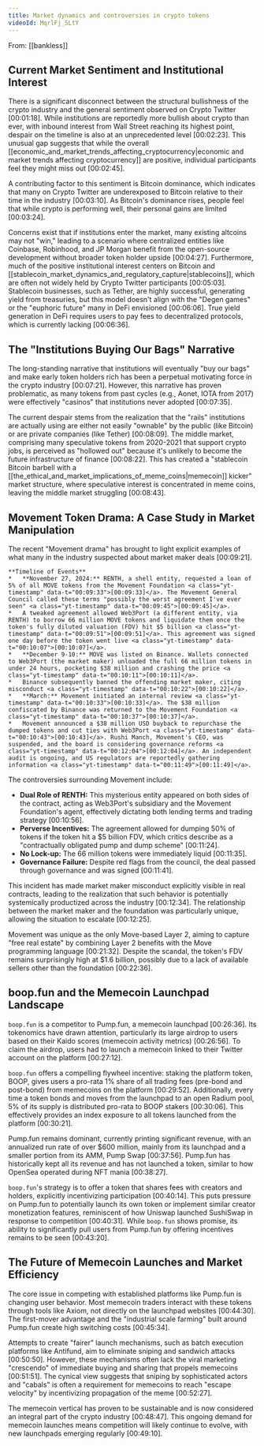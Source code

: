 ```yaml
---
title: Market dynamics and controversies in crypto tokens
videoId: MqrlFj_5LtY
---
```


From: [[bankless]] <br/> 

## Current Market Sentiment and Institutional Interest

There is a significant disconnect between the structural bullishness of the crypto industry and the general sentiment observed on Crypto Twitter <a class="yt-timestamp" data-t="00:01:18">[00:01:18]</a>. While institutions are reportedly more bullish about crypto than ever, with inbound interest from Wall Street reaching its highest point, despair on the timeline is also at an unprecedented level <a class="yt-timestamp" data-t="00:02:23">[00:02:23]</a>. This unusual gap suggests that while the overall [[economic_and_market_trends_affecting_cryptocurrency|economic and market trends affecting cryptocurrency]] are positive, individual participants feel they might miss out <a class="yt-timestamp" data-t="00:02:45">[00:02:45]</a>.

A contributing factor to this sentiment is Bitcoin dominance, which indicates that many on Crypto Twitter are underexposed to Bitcoin relative to their time in the industry <a class="yt-timestamp" data-t="00:03:10">[00:03:10]</a>. As Bitcoin's dominance rises, people feel that while crypto is performing well, their personal gains are limited <a class="yt-timestamp" data-t="00:03:24">[00:03:24]</a>.

Concerns exist that if institutions enter the market, many existing altcoins may not "win," leading to a scenario where centralized entities like Coinbase, Robinhood, and JP Morgan benefit from the open-source development without broader token holder upside <a class="yt-timestamp" data-t="00:04:27">[00:04:27]</a>. Furthermore, much of the positive institutional interest centers on Bitcoin and [[stablecoin_market_dynamics_and_regulatory_capture|stablecoins]], which are often not widely held by Crypto Twitter participants <a class="yt-timestamp" data-t="00:05:03">[00:05:03]</a>. Stablecoin businesses, such as Tether, are highly successful, generating yield from treasuries, but this model doesn't align with the "Degen games" or the "euphoric future" many in DeFi envisioned <a class="yt-timestamp" data-t="00:06:06">[00:06:06]</a>. True yield generation in DeFi requires users to pay fees to decentralized protocols, which is currently lacking <a class="yt-timestamp" data-t="00:06:36">[00:06:36]</a>.

## The "Institutions Buying Our Bags" Narrative

The long-standing narrative that institutions will eventually "buy our bags" and make early token holders rich has been a perpetual motivating force in the crypto industry <a class="yt-timestamp" data-t="00:07:21">[00:07:21]</a>. However, this narrative has proven problematic, as many tokens from past cycles (e.g., Aonet, IOTA from 2017) were effectively "casinos" that institutions never adopted <a class="yt-timestamp" data-t="00:07:35">[00:07:35]</a>.

The current despair stems from the realization that the "rails" institutions are actually using are either not easily "ownable" by the public (like Bitcoin) or are private companies (like Tether) <a class="yt-timestamp" data-t="00:08:09">[00:08:09]</a>. The middle market, comprising many speculative tokens from 2020-2021 that support crypto jobs, is perceived as "hollowed out" because it's unlikely to become the future infrastructure of finance <a class="yt-timestamp" data-t="00:08:22">[00:08:22]</a>. This has created a "stablecoin Bitcoin barbell with a [[the_ethical_and_market_implications_of_meme_coins|memecoin]] kicker" market structure, where speculative interest is concentrated in meme coins, leaving the middle market struggling <a class="yt-timestamp" data-t="00:08:43">[00:08:43]</a>.

## Movement Token Drama: A Case Study in Market Manipulation

The recent "Movement drama" has brought to light explicit examples of what many in the industry suspected about market maker deals <a class="yt-timestamp" data-t="00:09:21">[00:09:21]</a>.

```ad-note
**Timeline of Events**
*   **November 27, 2024:** RENTH, a shell entity, requested a loan of 5% of all MOVE tokens from the Movement Foundation <a class="yt-timestamp" data-t="00:09:33">[00:09:33]</a>. The Movement General Council called these terms "possibly the worst agreement I've ever seen" <a class="yt-timestamp" data-t="00:09:45">[00:09:45]</a>.
*   A tweaked agreement allowed Web3Port (a different entity, via RENTH) to borrow 66 million MOVE tokens and liquidate them once the token's fully diluted valuation (FDV) hit $5 billion <a class="yt-timestamp" data-t="00:09:51">[00:09:51]</a>. This agreement was signed one day before the token went live <a class="yt-timestamp" data-t="00:10:07">[00:10:07]</a>.
*   **December 9-10:** MOVE was listed on Binance. Wallets connected to Web3Port (the market maker) unloaded the full 66 million tokens in under 24 hours, pocketing $38 million and crashing the price <a class="yt-timestamp" data-t="00:10:11">[00:10:11]</a>.
*   Binance subsequently banned the offending market maker, citing misconduct <a class="yt-timestamp" data-t="00:10:22">[00:10:22]</a>.
*   **March:** Movement initiated an internal review <a class="yt-timestamp" data-t="00:10:33">[00:10:33]</a>. The $38 million confiscated by Binance was returned to the Movement Foundation <a class="yt-timestamp" data-t="00:10:37">[00:10:37]</a>.
*   Movement announced a $38 million USD buyback to repurchase the dumped tokens and cut ties with Web3Port <a class="yt-timestamp" data-t="00:10:43">[00:10:43]</a>. Rushi Manch, Movement's CEO, was suspended, and the board is considering governance reforms <a class="yt-timestamp" data-t="00:12:04">[00:12:04]</a>. An independent audit is ongoing, and US regulators are reportedly gathering information <a class="yt-timestamp" data-t="00:11:49">[00:11:49]</a>.
```

The controversies surrounding Movement include:
*   **Dual Role of RENTH:** This mysterious entity appeared on both sides of the contract, acting as Web3Port's subsidiary and the Movement Foundation's agent, effectively dictating both lending terms and trading strategy <a class="yt-timestamp" data-t="00:10:56">[00:10:56]</a>.
*   **Perverse Incentives:** The agreement allowed for dumping 50% of tokens if the token hit a $5 billion FDV, which critics describe as a "contractually obligated pump and dump scheme" <a class="yt-timestamp" data-t="00:11:24">[00:11:24]</a>.
*   **No Lock-up:** The 66 million tokens were immediately liquid <a class="yt-timestamp" data-t="00:11:35">[00:11:35]</a>.
*   **Governance Failure:** Despite red flags from the council, the deal passed through governance and was signed <a class="yt-timestamp" data-t="00:11:41">[00:11:41]</a>.

This incident has made market maker misconduct explicitly visible in real contracts, leading to the realization that such behavior is potentially systemically productized across the industry <a class="yt-timestamp" data-t="00:12:34">[00:12:34]</a>. The relationship between the market maker and the foundation was particularly unique, allowing the situation to escalate <a class="yt-timestamp" data-t="00:12:25">[00:12:25]</a>.

Movement was unique as the only Move-based Layer 2, aiming to capture "free real estate" by combining Layer 2 benefits with the Move programming language <a class="yt-timestamp" data-t="00:21:32">[00:21:32]</a>. Despite the scandal, the token's FDV remains surprisingly high at $1.6 billion, possibly due to a lack of available sellers other than the foundation <a class="yt-timestamp" data-t="00:22:36">[00:22:36]</a>.

## boop.fun and the Memecoin Launchpad Landscape

`boop.fun` is a competitor to Pump.fun, a memecoin launchpad <a class="yt-timestamp" data-t="00:26:36">[00:26:36]</a>. Its tokenomics have drawn attention, particularly its large airdrop to users based on their Kaido scores (memecoin activity metrics) <a class="yt-timestamp" data-t="00:26:56">[00:26:56]</a>. To claim the airdrop, users had to launch a memecoin linked to their Twitter account on the platform <a class="yt-timestamp" data-t="00:27:12">[00:27:12]</a>.

`boop.fun` offers a compelling flywheel incentive: staking the platform token, BOOP, gives users a pro-rata 1% share of all trading fees (pre-bond and post-bond) from memecoins on the platform <a class="yt-timestamp" data-t="00:29:52">[00:29:52]</a>. Additionally, every time a token bonds and moves from the launchpad to an open Radium pool, 5% of its supply is distributed pro-rata to BOOP stakers <a class="yt-timestamp" data-t="00:30:06">[00:30:06]</a>. This effectively provides an index exposure to all tokens launched from the platform <a class="yt-timestamp" data-t="00:30:21">[00:30:21]</a>.

Pump.fun remains dominant, currently printing significant revenue, with an annualized run rate of over $600 million, mainly from its launchpad and a smaller portion from its AMM, Pump Swap <a class="yt-timestamp" data-t="00:37:56">[00:37:56]</a>. Pump.fun has historically kept all its revenue and has not launched a token, similar to how OpenSea operated during NFT mania <a class="yt-timestamp" data-t="00:38:27">[00:38:27]</a>.

`boop.fun`'s strategy is to offer a token that shares fees with creators and holders, explicitly incentivizing participation <a class="yt-timestamp" data-t="00:40:14">[00:40:14]</a>. This puts pressure on Pump.fun to potentially launch its own token or implement similar creator monetization features, reminiscent of how Uniswap launched SushiSwap in response to competition <a class="yt-timestamp" data-t="00:40:31">[00:40:31]</a>. While `boop.fun` shows promise, its ability to significantly pull users from Pump.fun by offering incentives remains to be seen <a class="yt-timestamp" data-t="00:43:20">[00:43:20]</a>.

## The Future of Memecoin Launches and Market Efficiency

The core issue in competing with established platforms like Pump.fun is changing user behavior. Most memecoin traders interact with these tokens through tools like Axiom, not directly on the launchpad websites <a class="yt-timestamp" data-t="00:44:30">[00:44:30]</a>. The first-mover advantage and the "industrial scale farming" built around Pump.fun create high switching costs <a class="yt-timestamp" data-t="00:45:34">[00:45:34]</a>.

Attempts to create "fairer" launch mechanisms, such as batch execution platforms like Antifund, aim to eliminate sniping and sandwich attacks <a class="yt-timestamp" data-t="00:50:50">[00:50:50]</a>. However, these mechanisms often lack the viral marketing "crescendo" of immediate buying and sharing that propels memecoins <a class="yt-timestamp" data-t="00:51:51">[00:51:51]</a>. The cynical view suggests that sniping by sophisticated actors and "cabals" is often a requirement for memecoins to reach "escape velocity" by incentivizing propagation of the meme <a class="yt-timestamp" data-t="00:52:27">[00:52:27]</a>.

The memecoin vertical has proven to be sustainable and is now considered an integral part of the crypto industry <a class="yt-timestamp" data-t="00:48:47">[00:48:47]</a>. This ongoing demand for memecoin launches means competition will likely continue to evolve, with new launchpads emerging regularly <a class="yt-timestamp" data-t="00:49:10">[00:49:10]</a>.